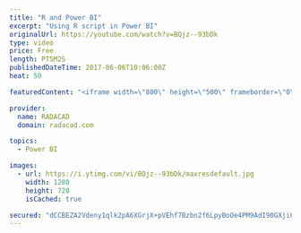 ```yaml
---
title: "R and Power BI"
excerpt: "Using R script in Power BI"
originalUrl: https://youtube.com/watch?v=BQjz--93bDk
type: video
price: Free
length: PT5M2S
publishedDateTime: 2017-06-06T10:06:00Z
heat: 50

featuredContent: "<iframe width=\"800\" height=\"500\" frameborder=\"0\" src=\"https://www.youtube.com/embed/BQjz--93bDk\" allow=\"accelerometer; autoplay; encrypted-media; gyroscope; picture-in-picture\" allowfullscreen></iframe>"

provider:
  name: RADACAD
  domain: radacad.com

topics:
  - Power BI

images:
  - url: https://i.ytimg.com/vi/BQjz--93bDk/maxresdefault.jpg
    width: 1280
    height: 720
    isCached: true

secured: "dCCBEZA2Vdeny1qlk2pA6XGrjX+pVEhf7Bzbn2f6LpyBoOe4PM9AdI90GXjiG0ykhKSgGd4s/mWZInrui4sV1xC94yZqsaxZO1w9GNoN1owMAhMyYR5AHPRV7Qk18hGxEA+aBVtB7lr81p+k3B9oguNg5fVgDuT26tfKG6Sk5ycltvDu2S02FwOyRChsFdrG+a4OtTU50w7Pmsn4EvGq4KXclbEDO5tVDF8YVNL2XMYggG6Ny/puqDPulHh1rq2l5VRZwWSrY087u5mmSMi1oCcAwjY/Ar8B9fe493fQrhDWOIHWju7OFJTGkU59tlOTOOzO2Hi5LHJX814EdAG42UmDaMQYXDhjeOxDODRDMVypWMq3v5Uc1i8+c6qK8kWLALhIfdqIBr+rUoHH9Kg5+gxZSZVrjoYparEK4Wxr/l0=;EsWGpXOkI5xRH8jsrC0JEA=="
---
```



